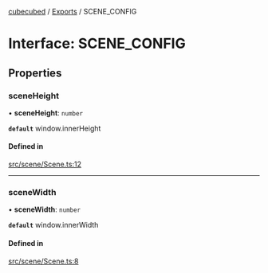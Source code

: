[cubecubed](/reference/README.md) / [Exports](/reference/modules.md) / SCENE\_CONFIG

# Interface: SCENE\_CONFIG

## Properties

### sceneHeight

• **sceneHeight**: `number`

**`default`** window.innerHeight

#### Defined in

[src/scene/Scene.ts:12](https://github.com/imaphatduc/cubecubed/blob/4495c75/src/scene/Scene.ts#L12)

___

### sceneWidth

• **sceneWidth**: `number`

**`default`** window.innerWidth

#### Defined in

[src/scene/Scene.ts:8](https://github.com/imaphatduc/cubecubed/blob/4495c75/src/scene/Scene.ts#L8)
